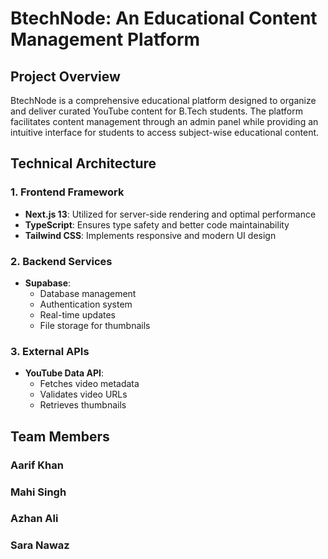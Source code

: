 # BtechNode: An Educational Content Management Platform

## Project Overview
BtechNode is a comprehensive educational platform designed to organize and deliver curated YouTube content for B.Tech students. The platform facilitates content management through an admin panel while providing an intuitive interface for students to access subject-wise educational content.

## Technical Architecture

### 1. Frontend Framework
- **Next.js 13**: Utilized for server-side rendering and optimal performance
- **TypeScript**: Ensures type safety and better code maintainability
- **Tailwind CSS**: Implements responsive and modern UI design

### 2. Backend Services
- **Supabase**: 
  - Database management
  - Authentication system
  - Real-time updates
  - File storage for thumbnails

### 3. External APIs
- **YouTube Data API**: 
  - Fetches video metadata
  - Validates video URLs
  - Retrieves thumbnails

## Team Members

### Aarif Khan
### Mahi Singh
### Azhan Ali
### Sara Nawaz




